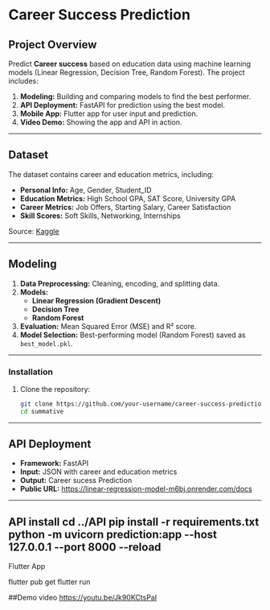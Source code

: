# Career Success Prediction

## Project Overview
Predict **Career success** based on  education data using machine learning models (Linear Regression, Decision Tree, Random Forest). The project includes:
1. **Modeling:** Building and comparing models to find the best performer.
2. **API Deployment:** FastAPI for prediction using the best model.
3. **Mobile App:** Flutter app for user input and prediction.
4. **Video Demo:** Showing the app and API in action.

---

## Dataset
The dataset contains career and education metrics, including:
- **Personal Info:** Age, Gender, Student_ID
- **Education Metrics:** High School GPA, SAT Score, University GPA
- **Career Metrics:** Job Offers, Starting Salary, Career Satisfaction
- **Skill Scores:** Soft Skills, Networking, Internships

Source: [Kaggle](https://www.kaggle.com/)

---

## Modeling
1. **Data Preprocessing:** Cleaning, encoding, and splitting data.
2. **Models:**
   - **Linear Regression (Gradient Descent)**
   - **Decision Tree**
   - **Random Forest**
3. **Evaluation:** Mean Squared Error (MSE) and R² score.
4. **Model Selection:** Best-performing model (Random Forest) saved as `best_model.pkl`.

---

### Installation

1. Clone the repository:
   ```bash
   git clone https://github.com/your-username/career-success-prediction.git
   cd summative
---

## API Deployment
- **Framework:** FastAPI
- **Input:** JSON with career and education metrics
- **Output:** Career sucess Prediction
- **Public URL:** https://linear-regression-model-m6bj.onrender.com/docs
---
**API install**
cd ../API 
pip install -r requirements.txt 
python -m uvicorn prediction:app --host 127.0.0.1 --port 8000 --reload
---
Flutter App

flutter pub get
flutter run

##Demo video https://youtu.be/Jk90KCtsPaI
  
